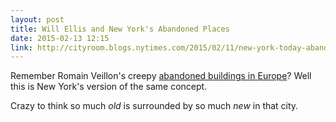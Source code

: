 ```yaml
---
layout: post
title: Will Ellis and New York's Abandoned Places
date: 2015-02-13 12:15
link: http://cityroom.blogs.nytimes.com/2015/02/11/new-york-today-abandoned-and-vanishing/
---
```


Remember Romain Veillon's creepy [abandoned buildings in Europe](http://thenewsprint.co/2015/01/30/abandoned-buildings-by-romain-veillon/)? Well this is New York's version of the same concept. 

Crazy to think so much *old* is surrounded by so much *new* in that city. 